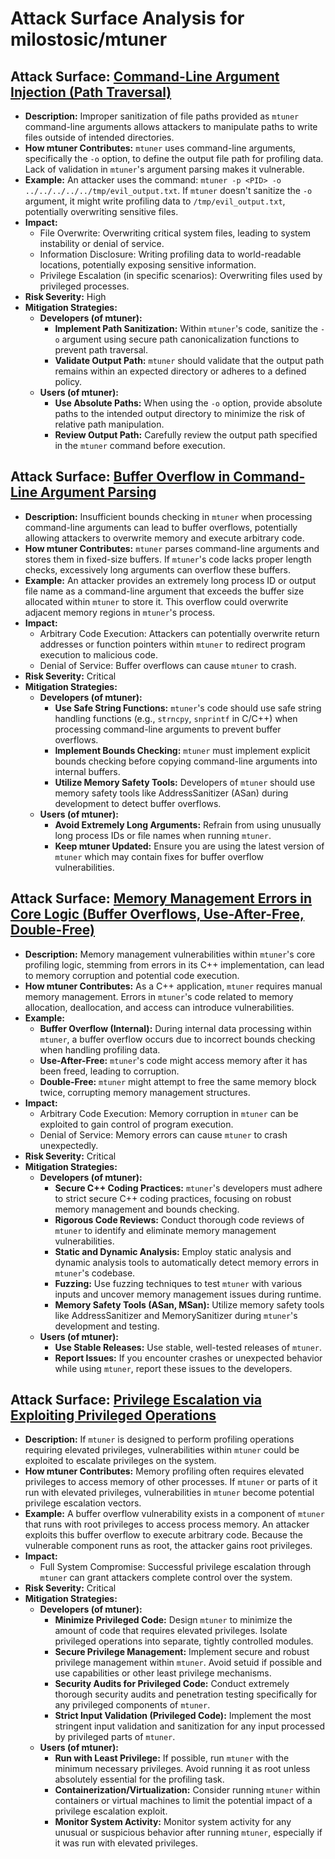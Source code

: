 # Attack Surface Analysis for milostosic/mtuner

## Attack Surface: [Command-Line Argument Injection (Path Traversal)](./attack_surfaces/command-line_argument_injection__path_traversal_.md)

*   **Description:** Improper sanitization of file paths provided as `mtuner` command-line arguments allows attackers to manipulate paths to write files outside of intended directories.
*   **How mtuner Contributes:** `mtuner` uses command-line arguments, specifically the `-o` option, to define the output file path for profiling data. Lack of validation in `mtuner`'s argument parsing makes it vulnerable.
*   **Example:** An attacker uses the command: `mtuner -p <PID> -o ../../../../../tmp/evil_output.txt`. If `mtuner` doesn't sanitize the `-o` argument, it might write profiling data to `/tmp/evil_output.txt`, potentially overwriting sensitive files.
*   **Impact:**
    *   File Overwrite: Overwriting critical system files, leading to system instability or denial of service.
    *   Information Disclosure: Writing profiling data to world-readable locations, potentially exposing sensitive information.
    *   Privilege Escalation (in specific scenarios): Overwriting files used by privileged processes.
*   **Risk Severity:** High
*   **Mitigation Strategies:**
    *   **Developers (of mtuner):**
        *   **Implement Path Sanitization:**  Within `mtuner`'s code, sanitize the `-o` argument using secure path canonicalization functions to prevent path traversal.
        *   **Validate Output Path:**  `mtuner` should validate that the output path remains within an expected directory or adheres to a defined policy.
    *   **Users (of mtuner):**
        *   **Use Absolute Paths:** When using the `-o` option, provide absolute paths to the intended output directory to minimize the risk of relative path manipulation.
        *   **Review Output Path:** Carefully review the output path specified in the `mtuner` command before execution.

## Attack Surface: [Buffer Overflow in Command-Line Argument Parsing](./attack_surfaces/buffer_overflow_in_command-line_argument_parsing.md)

*   **Description:** Insufficient bounds checking in `mtuner` when processing command-line arguments can lead to buffer overflows, potentially allowing attackers to overwrite memory and execute arbitrary code.
*   **How mtuner Contributes:** `mtuner` parses command-line arguments and stores them in fixed-size buffers. If `mtuner`'s code lacks proper length checks, excessively long arguments can overflow these buffers.
*   **Example:** An attacker provides an extremely long process ID or output file name as a command-line argument that exceeds the buffer size allocated within `mtuner` to store it. This overflow could overwrite adjacent memory regions in `mtuner`'s process.
*   **Impact:**
    *   Arbitrary Code Execution: Attackers can potentially overwrite return addresses or function pointers within `mtuner` to redirect program execution to malicious code.
    *   Denial of Service: Buffer overflows can cause `mtuner` to crash.
*   **Risk Severity:** Critical
*   **Mitigation Strategies:**
    *   **Developers (of mtuner):**
        *   **Use Safe String Functions:**  `mtuner`'s code should use safe string handling functions (e.g., `strncpy`, `snprintf` in C/C++) when processing command-line arguments to prevent buffer overflows.
        *   **Implement Bounds Checking:** `mtuner` must implement explicit bounds checking before copying command-line arguments into internal buffers.
        *   **Utilize Memory Safety Tools:** Developers of `mtuner` should use memory safety tools like AddressSanitizer (ASan) during development to detect buffer overflows.
    *   **Users (of mtuner):**
        *   **Avoid Extremely Long Arguments:**  Refrain from using unusually long process IDs or file names when running `mtuner`.
        *   **Keep mtuner Updated:** Ensure you are using the latest version of `mtuner` which may contain fixes for buffer overflow vulnerabilities.

## Attack Surface: [Memory Management Errors in Core Logic (Buffer Overflows, Use-After-Free, Double-Free)](./attack_surfaces/memory_management_errors_in_core_logic__buffer_overflows__use-after-free__double-free_.md)

*   **Description:** Memory management vulnerabilities within `mtuner`'s core profiling logic, stemming from errors in its C++ implementation, can lead to memory corruption and potential code execution.
*   **How mtuner Contributes:** As a C++ application, `mtuner` requires manual memory management. Errors in `mtuner`'s code related to memory allocation, deallocation, and access can introduce vulnerabilities.
*   **Example:**
    *   **Buffer Overflow (Internal):** During internal data processing within `mtuner`, a buffer overflow occurs due to incorrect bounds checking when handling profiling data.
    *   **Use-After-Free:** `mtuner`'s code might access memory after it has been freed, leading to corruption.
    *   **Double-Free:** `mtuner` might attempt to free the same memory block twice, corrupting memory management structures.
*   **Impact:**
    *   Arbitrary Code Execution: Memory corruption in `mtuner` can be exploited to gain control of program execution.
    *   Denial of Service: Memory errors can cause `mtuner` to crash unexpectedly.
*   **Risk Severity:** Critical
*   **Mitigation Strategies:**
    *   **Developers (of mtuner):**
        *   **Secure C++ Coding Practices:** `mtuner`'s developers must adhere to strict secure C++ coding practices, focusing on robust memory management and bounds checking.
        *   **Rigorous Code Reviews:** Conduct thorough code reviews of `mtuner` to identify and eliminate memory management vulnerabilities.
        *   **Static and Dynamic Analysis:** Employ static analysis and dynamic analysis tools to automatically detect memory errors in `mtuner`'s codebase.
        *   **Fuzzing:** Use fuzzing techniques to test `mtuner` with various inputs and uncover memory management issues during runtime.
        *   **Memory Safety Tools (ASan, MSan):**  Utilize memory safety tools like AddressSanitizer and MemorySanitizer during `mtuner`'s development and testing.
    *   **Users (of mtuner):**
        *   **Use Stable Releases:** Use stable, well-tested releases of `mtuner`.
        *   **Report Issues:** If you encounter crashes or unexpected behavior while using `mtuner`, report these issues to the developers.

## Attack Surface: [Privilege Escalation via Exploiting Privileged Operations](./attack_surfaces/privilege_escalation_via_exploiting_privileged_operations.md)

*   **Description:** If `mtuner` is designed to perform profiling operations requiring elevated privileges, vulnerabilities within `mtuner` could be exploited to escalate privileges on the system.
*   **How mtuner Contributes:** Memory profiling often requires elevated privileges to access memory of other processes. If `mtuner` or parts of it run with elevated privileges, vulnerabilities in `mtuner` become potential privilege escalation vectors.
*   **Example:** A buffer overflow vulnerability exists in a component of `mtuner` that runs with root privileges to access process memory. An attacker exploits this buffer overflow to execute arbitrary code. Because the vulnerable component runs as root, the attacker gains root privileges.
*   **Impact:**
    *   Full System Compromise: Successful privilege escalation through `mtuner` can grant attackers complete control over the system.
*   **Risk Severity:** Critical
*   **Mitigation Strategies:**
    *   **Developers (of mtuner):**
        *   **Minimize Privileged Code:** Design `mtuner` to minimize the amount of code that requires elevated privileges. Isolate privileged operations into separate, tightly controlled modules.
        *   **Secure Privilege Management:** Implement secure and robust privilege management within `mtuner`. Avoid setuid if possible and use capabilities or other least privilege mechanisms.
        *   **Security Audits for Privileged Code:** Conduct extremely thorough security audits and penetration testing specifically for any privileged components of `mtuner`.
        *   **Strict Input Validation (Privileged Code):** Implement the most stringent input validation and sanitization for any input processed by privileged parts of `mtuner`.
    *   **Users (of mtuner):**
        *   **Run with Least Privilege:** If possible, run `mtuner` with the minimum necessary privileges. Avoid running it as root unless absolutely essential for the profiling task.
        *   **Containerization/Virtualization:** Consider running `mtuner` within containers or virtual machines to limit the potential impact of a privilege escalation exploit.
        *   **Monitor System Activity:** Monitor system activity for any unusual or suspicious behavior after running `mtuner`, especially if it was run with elevated privileges.

